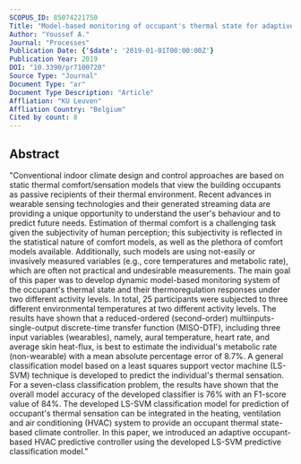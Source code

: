 ```yaml
---
SCOPUS_ID: 85074221750
Title: "Model-based monitoring of occupant's thermal state for adaptive HVAC predictive controlling"
Author: "Youssef A."
Journal: "Processes"
Publication Date: {'$date': '2019-01-01T00:00:00Z'}
Publication Year: 2019
DOI: "10.3390/pr7100720"
Source Type: "Journal"
Document Type: "ar"
Document Type Description: "Article"
Affliation: "KU Leuven"
Affliation Country: "Belgium"
Cited by count: 8
---
```


## Abstract
"Conventional indoor climate design and control approaches are based on static thermal comfort/sensation models that view the building occupants as passive recipients of their thermal environment. Recent advances in wearable sensing technologies and their generated streaming data are providing a unique opportunity to understand the user's behaviour and to predict future needs. Estimation of thermal comfort is a challenging task given the subjectivity of human perception; this subjectivity is reflected in the statistical nature of comfort models, as well as the plethora of comfort models available. Additionally, such models are using not-easily or invasively measured variables (e.g., core temperatures and metabolic rate), which are often not practical and undesirable measurements. The main goal of this paper was to develop dynamic model-based monitoring system of the occupant's thermal state and their thermoregulation responses under two different activity levels. In total, 25 participants were subjected to three different environmental temperatures at two different activity levels. The results have shown that a reduced-ordered (second-order) multiinputs- single-output discrete-time transfer function (MISO-DTF), including three input variables (wearables), namely, aural temperature, heart rate, and average skin heat-flux, is best to estimate the individual's metabolic rate (non-wearable) with a mean absolute percentage error of 8.7%. A general classification model based on a least squares support vector machine (LS-SVM) technique is developed to predict the individual's thermal sensation. For a seven-class classification problem, the results have shown that the overall model accuracy of the developed classifier is 76% with an F1-score value of 84%. The developed LS-SVM classification model for prediction of occupant's thermal sensation can be integrated in the heating, ventilation and air conditioning (HVAC) system to provide an occupant thermal state-based climate controller. In this paper, we introduced an adaptive occupant-based HVAC predictive controller using the developed LS-SVM predictive classification model."
